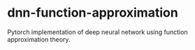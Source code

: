# dnn-function-approximation
Pytorch implementation of deep neural network using function approximation theory.

